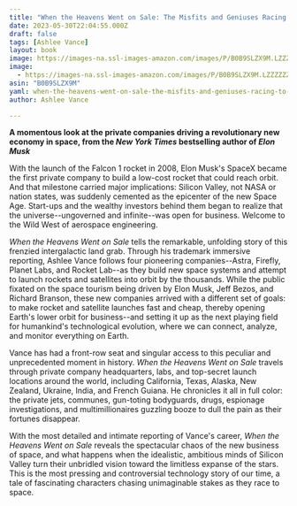 ```yaml
---
title: "When the Heavens Went on Sale: The Misfits and Geniuses Racing to Put Space Within Reach"
date: 2023-05-30T22:04:55.000Z
draft: false
tags: [Ashlee Vance]
layout: book
image: https://images-na.ssl-images-amazon.com/images/P/B0B9SLZX9M.LZZZZZZZ.jpg
image: 
  - https://images-na.ssl-images-amazon.com/images/P/B0B9SLZX9M.LZZZZZZZ.jpg
asin: "B0B9SLZX9M"
yaml: when-the-heavens-went-on-sale-the-misfits-and-geniuses-racing-to-put-space-within-reach
author: Ashlee Vance

---
```


**A momentous look at the private companies driving a revolutionary new economy in space, from the *New York Times* bestselling author of *Elon Musk***  
  
With the launch of the Falcon 1 rocket in 2008, Elon Musk's SpaceX became the first private company to build a low-cost rocket that could reach orbit. And that milestone carried major implications: Silicon Valley, not NASA or nation states, was suddenly cemented as the epicenter of the new Space Age. Start-ups and the wealthy investors behind them began to realize that the universe--ungoverned and infinite--was open for business. Welcome to the Wild West of aerospace engineering.  
  
*When the Heavens Went on Sale* tells the remarkable, unfolding story of this frenzied intergalactic land grab. Through his trademark immersive reporting, Ashlee Vance follows four pioneering companies--Astra, Firefly, Planet Labs, and Rocket Lab--as they build new space systems and attempt to launch rockets and satellites into orbit by the thousands. While the public fixated on the space tourism being driven by Elon Musk, Jeff Bezos, and Richard Branson, these new companies arrived with a different set of goals: to make rocket and satellite launches fast and cheap, thereby opening Earth's lower orbit for business--and setting it up as the next playing field for humankind's technological evolution, where we can connect, analyze, and monitor everything on Earth.  
  
Vance has had a front-row seat and singular access to this peculiar and unprecedented moment in history. *When the Heavens Went on Sale* travels through private company headquarters, labs, and top-secret launch locations around the world, including California, Texas, Alaska, New Zealand, Ukraine, India, and French Guiana. He chronicles it all in full color: the private jets, communes, gun-toting bodyguards, drugs, espionage investigations, and multimillionaires guzzling booze to dull the pain as their fortunes disappear.  
  
With the most detailed and intimate reporting of Vance's career, *When the Heavens Went on Sale* reveals the spectacular chaos of the new business of space, and what happens when the idealistic, ambitious minds of Silicon Valley turn their unbridled vision toward the limitless expanse of the stars. This is the most pressing and controversial technology story of our time, a tale of fascinating characters chasing unimaginable stakes as they race to space.